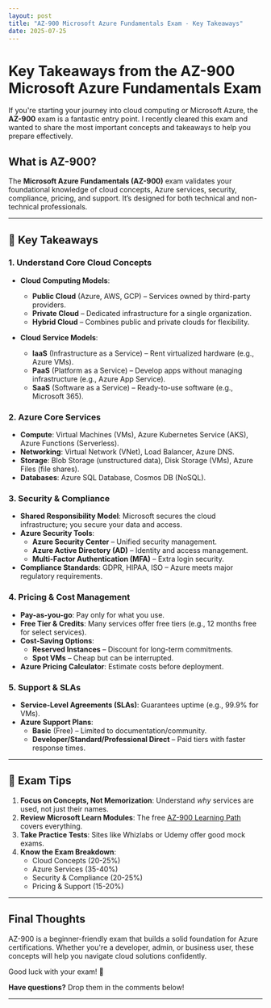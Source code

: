 ```yaml
---
layout: post
title: "AZ-900 Microsoft Azure Fundamentals Exam - Key Takeaways"
date: 2025-07-25
---
```


# Key Takeaways from the AZ-900 Microsoft Azure Fundamentals Exam

If you're starting your journey into cloud computing or Microsoft Azure, the **AZ-900** exam is a fantastic entry point. I recently cleared this exam and wanted to share the most important concepts and takeaways to help you prepare effectively.

## What is AZ-900?

The **Microsoft Azure Fundamentals (AZ-900)** exam validates your foundational knowledge of cloud concepts, Azure services, security, compliance, pricing, and support. It’s designed for both technical and non-technical professionals.

---

## 🔑 Key Takeaways

### 1. **Understand Core Cloud Concepts**

- **Cloud Computing Models**:

  - **Public Cloud** (Azure, AWS, GCP) – Services owned by third-party providers.
  - **Private Cloud** – Dedicated infrastructure for a single organization.
  - **Hybrid Cloud** – Combines public and private clouds for flexibility.

- **Cloud Service Models**:
  - **IaaS** (Infrastructure as a Service) – Rent virtualized hardware (e.g., Azure VMs).
  - **PaaS** (Platform as a Service) – Develop apps without managing infrastructure (e.g., Azure App Service).
  - **SaaS** (Software as a Service) – Ready-to-use software (e.g., Microsoft 365).

### 2. **Azure Core Services**

- **Compute**: Virtual Machines (VMs), Azure Kubernetes Service (AKS), Azure Functions (Serverless).
- **Networking**: Virtual Network (VNet), Load Balancer, Azure DNS.
- **Storage**: Blob Storage (unstructured data), Disk Storage (VMs), Azure Files (file shares).
- **Databases**: Azure SQL Database, Cosmos DB (NoSQL).

### 3. **Security & Compliance**

- **Shared Responsibility Model**: Microsoft secures the cloud infrastructure; you secure your data and access.
- **Azure Security Tools**:
  - **Azure Security Center** – Unified security management.
  - **Azure Active Directory (AD)** – Identity and access management.
  - **Multi-Factor Authentication (MFA)** – Extra login security.
- **Compliance Standards**: GDPR, HIPAA, ISO – Azure meets major regulatory requirements.

### 4. **Pricing & Cost Management**

- **Pay-as-you-go**: Pay only for what you use.
- **Free Tier & Credits**: Many services offer free tiers (e.g., 12 months free for select services).
- **Cost-Saving Options**:
  - **Reserved Instances** – Discount for long-term commitments.
  - **Spot VMs** – Cheap but can be interrupted.
- **Azure Pricing Calculator**: Estimate costs before deployment.

### 5. **Support & SLAs**

- **Service-Level Agreements (SLAs)**: Guarantees uptime (e.g., 99.9% for VMs).
- **Azure Support Plans**:
  - **Basic** (Free) – Limited to documentation/community.
  - **Developer/Standard/Professional Direct** – Paid tiers with faster response times.

---

## 🚀 Exam Tips

1. **Focus on Concepts, Not Memorization**: Understand _why_ services are used, not just their names.
2. **Review Microsoft Learn Modules**: The free [AZ-900 Learning Path](https://learn.microsoft.com/en-us/certifications/exams/az-900/) covers everything.
3. **Take Practice Tests**: Sites like Whizlabs or Udemy offer good mock exams.
4. **Know the Exam Breakdown**:
   - Cloud Concepts (20-25%)
   - Azure Services (35-40%)
   - Security & Compliance (20-25%)
   - Pricing & Support (15-20%)

---

## Final Thoughts

AZ-900 is a beginner-friendly exam that builds a solid foundation for Azure certifications. Whether you're a developer, admin, or business user, these concepts will help you navigate cloud solutions confidently.

Good luck with your exam! 🎯

**Have questions?** Drop them in the comments below!

---
